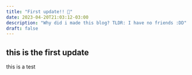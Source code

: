 ```yaml
---
title: "First update!! 🌱"
date: 2023-04-20T21:03:12-03:00
description: "Why did i made this blog? TLDR: I have no friends :DD"
draft: false
---
```

## this is the first update

this is a test